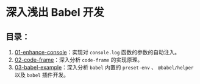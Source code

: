 # 深入浅出 Babel 开发

## 目录：

1. [01-enhance-console](./examples/01-enhance-console)：实现对 `console.log` 函数的参数的自动注入。
2. [02-code-frame](./examples/02-code-frame)：深入分析 `code-frame` 的实现原理。
3. [03-babel-example](./examples/03-babel-example)：深入分析 `babel` 内置的 `preset-env` 、 `@babel/helper` 以及 `babel` 插件开发。
